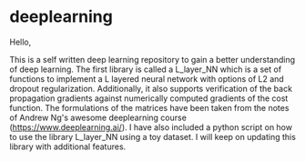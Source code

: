 # deeplearning
Hello,

This is a self written deep learning repository to gain a better understanding of deep learning. The first library is called a 
L_layer_NN which  is a set of functions to implement a L layered neural network with options of L2 and dropout regularization.  Additionally, it also supports verification of the back propagation gradients against numerically computed gradients of
the cost function. The formulations of the matrices have been taken from the notes of Andrew Ng's awesome deeplearning course (https://www.deeplearning.ai/). I have also included a python script on how to use the library L_layer_NN using a toy dataset. 
I will keep on updating this library with additional features.   
